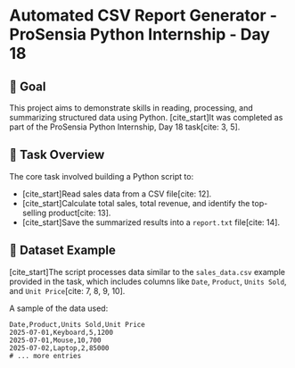 # Automated CSV Report Generator - ProSensia Python Internship - Day 18

## 🎯 Goal
This project aims to demonstrate skills in reading, processing, and summarizing structured data using Python. [cite_start]It was completed as part of the ProSensia Python Internship, Day 18 task[cite: 3, 5].

## 📄 Task Overview
The core task involved building a Python script to:
* [cite_start]Read sales data from a CSV file[cite: 12].
* [cite_start]Calculate total sales, total revenue, and identify the top-selling product[cite: 13].
* [cite_start]Save the summarized results into a `report.txt` file[cite: 14].

## 📁 Dataset Example
[cite_start]The script processes data similar to the `sales_data.csv` example provided in the task, which includes columns like `Date`, `Product`, `Units Sold`, and `Unit Price`[cite: 7, 8, 9, 10].

A sample of the data used:
```csv
Date,Product,Units Sold,Unit Price
2025-07-01,Keyboard,5,1200
2025-07-01,Mouse,10,700
2025-07-02,Laptop,2,85000
# ... more entries